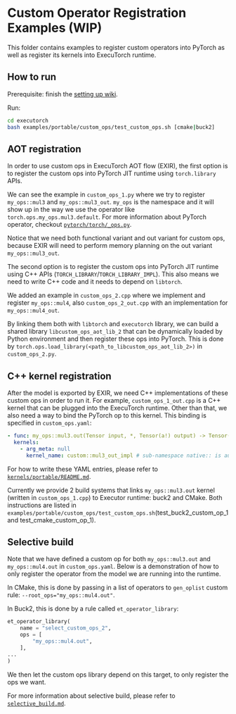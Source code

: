 # Custom Operator Registration Examples (WIP)
This folder contains examples to register custom operators into PyTorch as well as register its kernels into ExecuTorch runtime.

## How to run

Prerequisite: finish the [setting up wiki](../../../docs/source/getting-started-setup.md).

Run:

```bash
cd executorch
bash examples/portable/custom_ops/test_custom_ops.sh [cmake|buck2]
```

## AOT registration

In order to use custom ops in ExecuTorch AOT flow (EXIR), the first option is to register the custom ops into PyTorch JIT runtime using `torch.library` APIs.

We can see the example in `custom_ops_1.py` where we try to register `my_ops::mul3` and `my_ops::mul3_out`. `my_ops` is the namespace and it will show up in the way we use the operator like `torch.ops.my_ops.mul3.default`. For more information about PyTorch operator, checkout [`pytorch/torch/_ops.py`](https://github.com/pytorch/pytorch/blob/main/torch/_ops.py).

Notice that we need both functional variant and out variant for custom ops, because EXIR will need to perform memory planning on the out variant `my_ops::mul3_out`.

The second option is to register the custom ops into PyTorch JIT runtime using C++ APIs (`TORCH_LIBRARY`/`TORCH_LIBRARY_IMPL`). This also means we need to write C++ code and it needs to depend on `libtorch`.

We added an example in `custom_ops_2.cpp` where we implement and register `my_ops::mul4`, also `custom_ops_2_out.cpp` with an implementation for `my_ops::mul4_out`.

By linking them both with `libtorch` and `executorch` library, we can build a shared library `libcustom_ops_aot_lib_2` that can be dynamically loaded by Python environment and then register these ops into PyTorch. This is done by `torch.ops.load_library(<path_to_libcustom_ops_aot_lib_2>)` in `custom_ops_2.py`.

## C++ kernel registration

After the model is exported by EXIR, we need C++ implementations of these custom ops in order to run it. For example, `custom_ops_1_out.cpp` is a C++ kernel that can be plugged into the ExecuTorch runtime. Other than that, we also need a way to bind the PyTorch op to this kernel. This binding is specified in `custom_ops.yaml`:
```yaml
- func: my_ops::mul3.out(Tensor input, *, Tensor(a!) output) -> Tensor(a!)
  kernels:
    - arg_meta: null
      kernel_name: custom::mul3_out_impl # sub-namespace native:: is auto-added
```
For how to write these YAML entries, please refer to [`kernels/portable/README.md`](https://github.com/pytorch/executorch/blob/main/kernels/portable/README.md).

Currently we provide 2 build systems that links `my_ops::mul3.out` kernel (written in `custom_ops_1.cpp`) to Executor runtime: buck2 and CMake. Both instructions are listed in `examples/portable/custom_ops/test_custom_ops.sh`(test_buck2_custom_op_1 and test_cmake_custom_op_1).

## Selective build

Note that we have defined a custom op for both `my_ops::mul3.out` and `my_ops::mul4.out` in `custom_ops.yaml`. Below is a demonstration of how to only register the operator from the model we are running into the runtime.

In CMake, this is done by passing in a list of operators to `gen_oplist` custom rule: `--root_ops="my_ops::mul4.out"`.

In Buck2, this is done by a rule called `et_operator_library`:
```python
et_operator_library(
    name = "select_custom_ops_2",
    ops = [
        "my_ops::mul4.out",
    ],
...
)
```

We then let the custom ops library depend on this target, to only register the ops we want.

For more information about selective build, please refer to [`selective_build.md`](../../../docs/source/kernel-library-selective_build.md).
